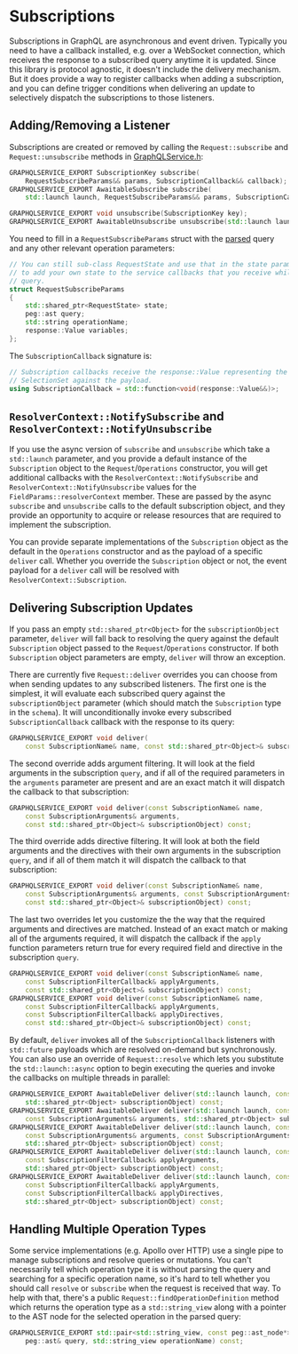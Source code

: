 # Subscriptions

Subscriptions in GraphQL are asynchronous and event driven. Typically you need
to have a callback installed, e.g. over a WebSocket connection, which receives
the response to a subscribed query anytime it is updated. Since this library
is protocol agnostic, it doesn't include the delivery mechanism. But it does
provide a way to register callbacks when adding a subscription, and you can
define trigger conditions when delivering an update to selectively dispatch
the subscriptions to those listeners.

## Adding/Removing a Listener

Subscriptions are created or removed by calling the `Request::subscribe`
and `Request::unsubscribe` methods in [GraphQLService.h](../include/graphqlservice/GraphQLService.h):
```cpp
GRAPHQLSERVICE_EXPORT SubscriptionKey subscribe(
	RequestSubscribeParams&& params, SubscriptionCallback&& callback);
GRAPHQLSERVICE_EXPORT AwaitableSubscribe subscribe(
	std::launch launch, RequestSubscribeParams&& params, SubscriptionCallback&& callback);

GRAPHQLSERVICE_EXPORT void unsubscribe(SubscriptionKey key);
GRAPHQLSERVICE_EXPORT AwaitableUnsubscribe unsubscribe(std::launch launch, SubscriptionKey key);
```
You need to fill in a `RequestSubscribeParams` struct with the [parsed](./parsing.md)
query and any other relevant operation parameters:
```cpp
// You can still sub-class RequestState and use that in the state parameter to Request::subscribe
// to add your own state to the service callbacks that you receive while executing the subscription
// query.
struct RequestSubscribeParams
{
	std::shared_ptr<RequestState> state;
	peg::ast query;
	std::string operationName;
	response::Value variables;
};
```
The `SubscriptionCallback` signature is:
```cpp
// Subscription callbacks receive the response::Value representing the result of evaluating the
// SelectionSet against the payload.
using SubscriptionCallback = std::function<void(response::Value&&)>;
```

## `ResolverContext::NotifySubscribe` and `ResolverContext::NotifyUnsubscribe`

If you use the async version of `subscribe` and `unsubscribe` which take a
`std::launch` parameter, and you provide a default instance of the
`Subscription` object to the `Request`/`Operations` constructor, you will get
additional callbacks with the `ResolverContext::NotifySubscribe` and
`ResolverContext::NotifyUnsubscribe` values for the
`FieldParams::resolverContext` member. These are passed by the async
`subscribe` and `unsubscribe` calls to the default subscription object, and
they provide an opportunity to acquire or release resources that are required
to implement the subscription.

You can provide separate implementations of the `Subscription` object as the
default in the `Operations` constructor and as the payload of a specific
`deliver` call. Whether you override the `Subscription` object or not, the
event payload for a `deliver` call will be resolved with
`ResolverContext::Subscription`.

## Delivering Subscription Updates

If you pass an empty `std::shared_ptr<Object>` for the `subscriptionObject`
parameter, `deliver` will fall back to resolving the query against the default
`Subscription` object passed to the `Request`/`Operations` constructor. If both
`Subscription` object parameters are empty, `deliver` will throw an exception.

There are currently five `Request::deliver` overrides you can choose from when
sending updates to any subscribed listeners. The first one is the simplest,
it will evaluate each subscribed query against the `subscriptionObject`
parameter (which should match the `Subscription` type in the `schema`). It will
unconditionally invoke every subscribed `SubscriptionCallback` callback with
the response to its query:
```cpp
GRAPHQLSERVICE_EXPORT void deliver(
	const SubscriptionName& name, const std::shared_ptr<Object>& subscriptionObject) const;
```

The second override adds argument filtering. It will look at the field 
arguments in the subscription `query`, and if all of the required parameters
in the `arguments` parameter are present and are an exact match it will
dispatch the callback to that subscription:
```cpp
GRAPHQLSERVICE_EXPORT void deliver(const SubscriptionName& name,
	const SubscriptionArguments& arguments,
	const std::shared_ptr<Object>& subscriptionObject) const;
```

The third override adds directive filtering. It will look at both the field
arguments and the directives with their own arguments in the subscription
`query`, and if all of them match it will dispatch the callback to that
subscription:
```cpp
GRAPHQLSERVICE_EXPORT void deliver(const SubscriptionName& name,
	const SubscriptionArguments& arguments, const SubscriptionArguments& directives,
	const std::shared_ptr<Object>& subscriptionObject) const;
```

The last two overrides let you customize the the way that the required
arguments and directives are matched. Instead of an exact match or making all
of the arguments required, it will dispatch the callback if the `apply`
function parameters return true for every required field and directive in the
subscription `query`.
```cpp
GRAPHQLSERVICE_EXPORT void deliver(const SubscriptionName& name,
	const SubscriptionFilterCallback& applyArguments,
	const std::shared_ptr<Object>& subscriptionObject) const;
GRAPHQLSERVICE_EXPORT void deliver(const SubscriptionName& name,
	const SubscriptionFilterCallback& applyArguments,
	const SubscriptionFilterCallback& applyDirectives,
	const std::shared_ptr<Object>& subscriptionObject) const;
```

By default, `deliver` invokes all of the `SubscriptionCallback` listeners with
`std::future` payloads which are resolved on-demand but synchronously. You can
also use an override of `Request::resolve` which lets you substitute the
`std::launch::async` option to begin executing the queries and invoke the
callbacks on multiple threads in parallel:
```cpp
GRAPHQLSERVICE_EXPORT AwaitableDeliver deliver(std::launch launch, const SubscriptionName& name,
	std::shared_ptr<Object> subscriptionObject) const;
GRAPHQLSERVICE_EXPORT AwaitableDeliver deliver(std::launch launch, const SubscriptionName& name,
	const SubscriptionArguments& arguments, std::shared_ptr<Object> subscriptionObject) const;
GRAPHQLSERVICE_EXPORT AwaitableDeliver deliver(std::launch launch, const SubscriptionName& name,
	const SubscriptionArguments& arguments, const SubscriptionArguments& directives,
	std::shared_ptr<Object> subscriptionObject) const;
GRAPHQLSERVICE_EXPORT AwaitableDeliver deliver(std::launch launch, const SubscriptionName& name,
	const SubscriptionFilterCallback& applyArguments,
	std::shared_ptr<Object> subscriptionObject) const;
GRAPHQLSERVICE_EXPORT AwaitableDeliver deliver(std::launch launch, const SubscriptionName& name,
	const SubscriptionFilterCallback& applyArguments,
	const SubscriptionFilterCallback& applyDirectives,
	std::shared_ptr<Object> subscriptionObject) const;
```

## Handling Multiple Operation Types

Some service implementations (e.g. Apollo over HTTP) use a single pipe to
manage subscriptions and resolve queries or mutations. You can't necessarily
tell which operation type it is without parsing the query and searching for
a specific operation name, so it's hard to tell whether you should call
`resolve` or `subscribe` when the request is received that way. To help with
that, there's a public `Request::findOperationDefinition` method which returns
the operation type as a `std::string_view` along with a pointer to the AST node
for the selected operation in the parsed query:
```cpp
GRAPHQLSERVICE_EXPORT std::pair<std::string_view, const peg::ast_node*> findOperationDefinition(
	peg::ast& query, std::string_view operationName) const;
```